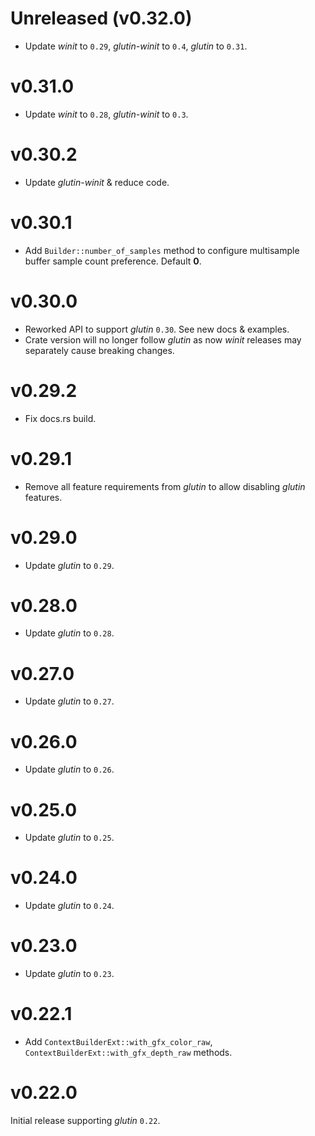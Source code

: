 # Unreleased (v0.32.0)
* Update _winit_ to `0.29`, _glutin-winit_ to `0.4`, _glutin_ to `0.31`.

# v0.31.0
* Update _winit_ to `0.28`, _glutin-winit_ to `0.3`.

# v0.30.2
* Update _glutin-winit_ & reduce code.

# v0.30.1
* Add `Builder::number_of_samples` method to configure multisample buffer sample count preference. Default **0**.

# v0.30.0
* Reworked API to support _glutin_ `0.30`. See new docs & examples.
* Crate version will no longer follow _glutin_ as now _winit_ releases may separately cause breaking changes.

# v0.29.2
* Fix docs.rs build.

# v0.29.1
* Remove all feature requirements from _glutin_ to allow disabling _glutin_ features.

# v0.29.0
* Update _glutin_ to `0.29`.

# v0.28.0
* Update _glutin_ to `0.28`.

# v0.27.0
* Update _glutin_ to `0.27`.

# v0.26.0
* Update _glutin_ to `0.26`.

# v0.25.0
* Update _glutin_ to `0.25`.

# v0.24.0
* Update _glutin_ to `0.24`.

# v0.23.0
* Update _glutin_ to `0.23`.

# v0.22.1
* Add `ContextBuilderExt::with_gfx_color_raw`, `ContextBuilderExt::with_gfx_depth_raw` methods.

# v0.22.0
Initial release supporting _glutin_ `0.22`.
